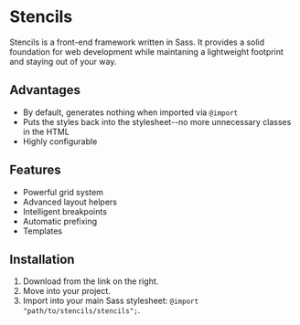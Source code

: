 Stencils
========

Stencils is a front-end framework written in Sass. It provides a solid foundation for web development while maintaning a lightweight footprint and staying out of your way.

Advantages
---

+	By default, generates nothing when imported via `@import`
+	Puts the styles back into the stylesheet--no more unnecessary classes in the HTML
+	Highly configurable


Features
---
+	Powerful grid system
+	Advanced layout helpers
+	Intelligent breakpoints
+	Automatic prefixing
+	Templates

Installation
---

1.	Download from the link on the right.
2. Move into your project.
3.	Import into your main Sass stylesheet: `@import "path/to/stencils/stencils";`.


<!--
+	Powerful grid system
	+	Simple (extend three Sass selectors to begin)
	+	Mobile-first (start with smaller screens and work your way up)
	+	Backwards-compatible (works back to IE7)
+	Layout helper mixins
	+	Intelligent (allow for flexbox-like abilities on non-flexbox browsers)
	+	Easy
+	Advanced breakpoints
+	Automatic prefixing (via Sass mixins)
-->
